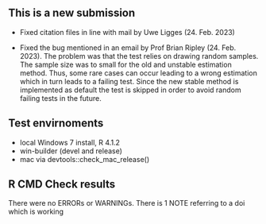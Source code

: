 ## This is a new submission

* Fixed citation files in line with mail by Uwe Ligges (24. Feb. 2023)

* Fixed the bug mentioned in an email by Prof Brian Ripley (24. Feb. 2023). The problem was that the test relies on drawing random samples. The sample size was to small for the old and unstable
estimation method. Thus, some rare cases can occur leading to a wrong estimation which in turn leads to a failing test. Since the new stable method is
implemented as default the test is skipped in order to avoid random failing tests in the future.

## Test envirnoments
* local Windows 7 install, R 4.1.2
* win-builder (devel and release)
* mac via devtools::check_mac_release()

## R CMD Check results
There were no ERRORs or WARNINGs.
There is 1 NOTE referring to a doi which is working 


